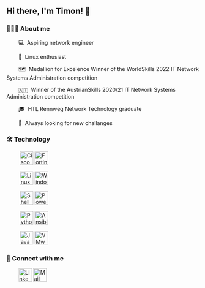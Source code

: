 ## Hi there, I'm Timon! 👋

### 👨🏻‍💻 About me

&nbsp;&nbsp;&nbsp;&nbsp;&nbsp;&nbsp;&nbsp;&nbsp;💻&nbsp;&nbsp;Aspiring network engineer

&nbsp;&nbsp;&nbsp;&nbsp;&nbsp;&nbsp;&nbsp;&nbsp;🐧&nbsp;&nbsp;Linux enthusiast

&nbsp;&nbsp;&nbsp;&nbsp;&nbsp;&nbsp;&nbsp;&nbsp;🗺️&nbsp;&nbsp;Medallion for Excelence Winner of the WorldSkills 2022 IT Network Systems Administration competition 

&nbsp;&nbsp;&nbsp;&nbsp;&nbsp;&nbsp;&nbsp;&nbsp;🇦🇹&nbsp;&nbsp;Winner of the AustrianSkills 2020/21 IT Network Systems Administration competition 

&nbsp;&nbsp;&nbsp;&nbsp;&nbsp;&nbsp;&nbsp;&nbsp;🎓&nbsp;&nbsp;HTL Rennweg Network Technology graduate

&nbsp;&nbsp;&nbsp;&nbsp;&nbsp;&nbsp;&nbsp;&nbsp;🌱&nbsp;&nbsp;Always looking for new challanges



### 🛠 Technology

<p style="padding:0px">
&nbsp;&nbsp;&nbsp;&nbsp;&nbsp;&nbsp;&nbsp;&nbsp;
<img alt="Cisco" src="https://img.shields.io/badge/Cisco-121011?style=for-the-badge&logo=cisco" height="35" />
<img alt="Fortinet" src="https://img.shields.io/badge/Fortinet-121011?style=for-the-badge&logo=fortinet" height="35" />

&nbsp;&nbsp;&nbsp;&nbsp;&nbsp;&nbsp;&nbsp;&nbsp;
<img alt="Linux" src="https://img.shields.io/badge/Linux-121011?style=for-the-badge&logo=linux" height="35"/>
<img alt="Windows" src="https://img.shields.io/badge/Windows-121011?style=for-the-badge&logo=windows" height="35" />

&nbsp;&nbsp;&nbsp;&nbsp;&nbsp;&nbsp;&nbsp;&nbsp;
<img alt="Shell" src="https://img.shields.io/badge/Shell-121011?style=for-the-badge&logo=gnu-bash" height="35" />
<img alt="PowerShell" src="https://img.shields.io/badge/PowerShell-121011?style=for-the-badge&logo=powershell" height="35" />

  
&nbsp;&nbsp;&nbsp;&nbsp;&nbsp;&nbsp;&nbsp;&nbsp;
<img alt="Python" src="https://img.shields.io/badge/Python-121011?style=for-the-badge&logo=python" height="35" />
<img alt="Ansible" src="https://img.shields.io/badge/Ansible-121011?style=for-the-badge&logo=ansible" height="35" />
  
&nbsp;&nbsp;&nbsp;&nbsp;&nbsp;&nbsp;&nbsp;&nbsp;
<img alt="Java" src="https://img.shields.io/badge/Java-121011?style=for-the-badge&logo=oracle" height="35" />
<img alt="VMware" src="https://img.shields.io/badge/VMware-121011?style=for-the-badge&logo=vmware" height="35" />
</p>



### 🤝 Connect with me
&nbsp;&nbsp;&nbsp;&nbsp;&nbsp;&nbsp;&nbsp;&nbsp;<a href="https://www.linkedin.com/in/timon-schwarz/"><img alt="LinkedIn" src="https://img.shields.io/badge/LinkedIn-121011?style=for-the-badge&logo=linkedin&logoColor=0A66C2" height="35" /></a>
<a href="mailto:timon.general@gmail.com"><img alt="Mail" src="https://img.shields.io/badge/Mail-121011?style=for-the-badge&logo=gmail&logoColor=EA4335" height="35" /></a>
